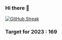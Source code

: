 ### Hi there 👋


[![GitHub Streak](https://streak-stats.demolab.com/?user=WeryZebra-Yue&theme=dark&date_format=[Y.]n.j)](https://git.io/streak-stats)

### Target for 2023 : 169
